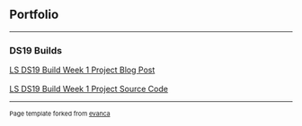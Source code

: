 ## Portfolio

---

### DS19 Builds

[LS DS19 Build Week 1 Project Blog Post](https://medium.com/@eli_85934/an-analysis-of-pitchfork-and-popular-music-2b5c016342f7)
<br><br>
[LS DS19 Build Week 1 Project Source Code](https://colab.research.google.com/drive/175SabphH8D9xiYuESYgzwRhJUYEB78jp?usp=sharing)




---
<p style="font-size:11px">Page template forked from <a href="https://github.com/evanca/quick-portfolio">evanca</a></p>
<!-- Remove above link if you don't want to attibute -->
